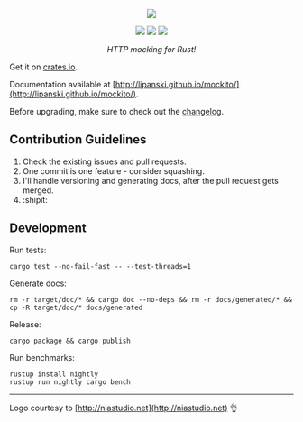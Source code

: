 <p>
  <p align="center"><img src="http://lipanski.github.io/mockito/logo/logo-black.png"></p>
  <p align="center">
    <a href="https://crates.io/crates/mockito"><img src="https://img.shields.io/crates/v/mockito.svg"></a>
    <a href="https://travis-ci.org/lipanski/mockito"><img src="https://travis-ci.org/lipanski/mockito.svg?branch=master"></a>
    <a href="https://ci.appveyor.com/project/lipanski/mockito"><img src="https://ci.appveyor.com/api/projects/status/lipanski/mockito?branch=master"></a>
  </p>
  <p align="center"><em>HTTP mocking for Rust!</em></p>
</p>

Get it on [crates.io](https://crates.io/crates/mockito/).

Documentation available at [http://lipanski.github.io/mockito/](http://lipanski.github.io/mockito/).

Before upgrading, make sure to check out the [changelog](https://github.com/lipanski/mockito/releases).

## Contribution Guidelines

1. Check the existing issues and pull requests.
2. One commit is one feature - consider squashing.
3. I'll handle versioning and generating docs, after the pull request gets merged.
4. :shipit:

## Development

Run tests:

```
cargo test --no-fail-fast -- --test-threads=1
```

Generate docs:

```
rm -r target/doc/* && cargo doc --no-deps && rm -r docs/generated/* && cp -R target/doc/* docs/generated
```

Release:

```
cargo package && cargo publish
```

Run benchmarks:

```
rustup install nightly
rustup run nightly cargo bench
```

---

Logo courtesy to [http://niastudio.net](http://niastudio.net) :ok_hand:
